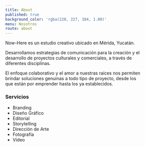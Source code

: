 ```yaml
---
title: About
published: true
background_color: 'rgba(220, 227, 184, 1.00)'
menu: Nosotros
route: about
---
```


Now-Here es un estudio creativo ubicado en Mérida, Yucatán.

Desarrollamos estrategias de comunicación para la creación y el<br>
desarrollo de proyectos culturales y comerciales, a través de<br>
diferentes disciplinas.

El enfoque colaborativo y el amor a nuestras raíces nos permiten<br>
brindar soluciones genuinas a todo tipo de proyecto, desde los<br>
que están por emprender hasta los ya establecidos.

### Servicios
* Branding
* Diseño Gráfico
* Editorial
* Storytelling
* Dirección de Arte
* Fotografía
* Vídeo